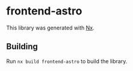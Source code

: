 # frontend-astro

This library was generated with [Nx](https://nx.dev).

## Building

Run `nx build frontend-astro` to build the library.
